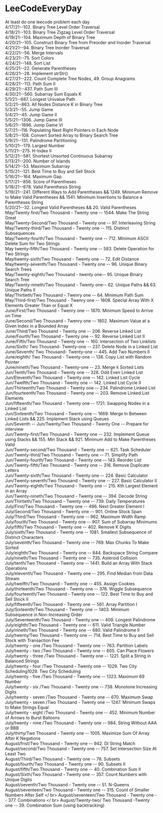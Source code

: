 # LeeCodeEveryDay
At least do one leecode problem each day <br />
4/17/21--102. Binary Tree Level Order Traversal<br />
4/18/21--103. Binary Tree Zigzag Level Order Traversal<br />
4/19/21--104. Maximum Depth of Binary Tree<br />
4/20/21--105. Construct Binary Tree from Preorder and Inorder Traversal<br />
4/21/21--94. Binary Tree Inorder Traversal<br />
4/22/21--56. Merge Intervals<br />
4/23/21--75. Sort Colors<br />
4/24/21--148. Sort List<br />
4/25/21--22. Generate Parentheses<br />
4/26/21--28. Implement strStr() <br />
4/27/21--222. Count Complete Tree Nodes, 49. Group Anagrams <br />
4/28/21--113. Path Sum II<br />
4/29/21--437. Path Sum III<br />
4/30/21--560. Subarray Sum Equals K<br />
5/1/21--687. Longest Univalue Path<br />
5/2/21--863. All Nodes Distance K in Binary Tree<br />
5/3/21--55. Jump Game<br />
5/4/21--45. Jump Game II<br />
5/5/21--1306. Jump Game III<br />
5/6/21--1696. Jump Game VI<br />
5/7/21--116. Populating Next Right Pointers in Each Node<br />
5/8/21--108. Convert Sorted Array to Binary Search Tree<br />
5/9/21--131. Palindrome Partitioning<br />
5/10/21--179. Largest Number<br />
5/11/21--275. H-Index II<br />
5/12/21--581. Shortest Unsorted Continuous Subarray<br />
5/13/21--200. Number of Islands<br />
5/14/21--53. Maximum Subarray<br />
5/15/21--121. Best Time to Buy and Sell Stock<br />
5/16/21--164. Maximum Gap<br />
5/17/21--856. Score of Parentheses<br />
5/18/21--678. Valid Parenthesis String<br />
5/19/21--241. Different Ways to Add Parentheses && 1249. Minimum Remove to Make Valid Parentheses && 1541. Minimum Insertions to Balance a Parentheses String<br /> 
5/20/21--32. Longest Valid Parentheses && 20. Valid Parentheses<br />
May/Twenty first/Two Thousand - Twenty one -- 1544. Make The String Great<br />
May/Twenty-Second/Two Thousand - Twenty one -- 97. Interleaving String<br />
May/Twenty-third/Two Thousand - Twenty one -- 115. Distinct Subsequences<br />
May/Twenty-fourth/Two Thousand - Twenty one -- 712. Minimum ASCII Delete Sum for Two Strings<br />
May twenty-fifth/Two Thousand - Twenty one -- 583. Delete Operation for Two Strings<br />
May/twenty-sixth/Two Thousand - Twenty one -- 72. Edit Distance<br />
May/twenty-seventh/Two Thousand - Twenty one -- 96. Unique Binary Search Trees<br />
May/Twenty-eighth/Two Thousand - twenty one-- 95. Unique Binary Search Tree <br />
May/Twenty-nineth/Two Thousand - Twenty one-- 62. Unique Paths && 63. Unique Paths II<br />
May/Thirtieth/Two Thousand - Twenry one -- 64. Minimum Path Sum <br />
May/Third-first/Two Thousand - Twenry one -- 1608. Special Array With X Elements Greater Than or Equal X <br />
June/First/Two Thousand - Twenry one -- 1870. Minimum Speed to Arrive on Time <br />
June/Second/Two Thousand - Twenry one -- 1802. Maximum Value at a Given Index in a Bounded Array<br />
June/Third/Two Thousand - Twenty one -- 206. Reverse Linked List <br />
June/Fourth/Two Thousand - Twenty one -- 92. Reverse Linked List II <br />
June/Fifth/Two Thousand - Twenty one -- 160. Intersection of Two Linklists <br />
June/Sixth/ Two Thousand- Twenty-one -- 237. Delete Node in a Linked List <br />
June/Seventh/ Two Thousand- Twenty-one -- 445. Add Two Numbers II <br />
June/eighth/ Two Thousand - Twenty-one -- 138. Copy List with Random Pointer <br />
June/nineth/Two Thousand - Twenty-one -- 23. Merge k Sorted Lists <br />
Jun/Tenth/Two Thousand - Twenty one -- 328. Odd Even Linked List <br />
Jun/Eleventh/Two Thousand - Twenty one -- 142. Linked List Cycle <br />
Jun/Twelfth/Two Thousand - Twenty one -- 142. Linked List Cycle II <br />
Jun/Thirteenth/Two Thousand - Twenty one -- 234. Palindrome Linked List<br />
Jun/fourteenth/Two Thousand - Twenty one -- 203. Remove Linked List Elements<br />
Jun/fifteenth/Two Thousand - Twenty one -- 1721. Swapping Nodes in a Linked List<br />
Jun/Sixteenth/Two Thousand - Twenty one -- 1669. Merge In Between Linked Lists && 225. Implement Stack using Queues<br />
Jun/Seventh -- Jun/Twenty/Two Thousand - Twenty One -- Prepare for interview <br />
Jun/Twenty-first/Two Thousand - Twenty one -- 232. Implement Queue using Stacks && 155. Min Stack && 921. Minimum Add to Make Parentheses Valid<br />
Jun/Twenty-second/Two Thousand - Twenty one -- 621. Task Scheduler <br />
Jun/Twenty-third/Two Thousand - Twenty one -- 71. Simplify Path <br />
Jun/Twenty-fourth/Two Thousand - Twenty one -- 143. Reorder List <br />
Jun/Twenty-fifth/Two Thousand - Twenty one -- 316. Remove Duplicate Letters<br />
Jun/Twenty-sixth/Two Thousand - Twenty one -- 224. Basic Calculator <br />
Jun/Twenty-seventh/Two Thousand - Twenty one -- 227. Basic Calculator II <br />
Jun/Twenty-eighth/Two Thousand - Twenty one -- 215. Kth Largest Element in an Array <br />
Jun/Twenty-nineth/Two Thousand - Twenty one -- 394. Decode String <br />
Jun/Thirtieth/Two Thousand - Twenty one -- 739. Daily Temperatures <br />
July/First/Two Thousand - Twenty one -- 496. Next Greater Element I <br />
July/Second/Two Thousand - Twenty one -- 901. Online Stock Span <br />
July/Third/Two Thousand - Twenty one -- 962. Maximum Width Ramp <br />
July/fourth/Two Thousand - Twenty one -- 907. Sum of Subarray Minimums<br />
July/fifth/Two Thousand - Twenty one -- 402. Remove K Digits <br />
July/sixth/Two Thousand - Twenty one -- 1081. Smallest Subsequence of Distinct Characters <br />
July/seventh/Two Thousand - Twenty one -- 769. Max Chunks To Make Sorted <br />
July/eighth/Two Thousand - Twenty one -- 844. Backspace String Compare <br />
July/nineth/Two Thousand - Twenty one -- 735. Asteroid Collision <br />
July/tenth/Two Thousand - Twenty one -- 1441. Build an Array With Stack Operations <br />
July/eleventh/Two Thousand - Twenty one -- 295. Find Median from Data Stream <br />
July/twelfth/Two Thousand - Twenty one -- 455. Assign Cookies <br />
July/thirteenth/Two Thousand - Twenty one -- 376. Wiggle Subsequence <br />
July/fourteenth/Two Thousand - Twenty one -- 122. Best Time to Buy and Sell Stock II <br />
July/fifteenth/Two Thousand - Twenty one -- 561. Array Partition I <br />
July/Sixteenth/Two Thousand - Twenty one -- 1403. Minimum Subsequence in Non-Increasing Order <br />
July/Seventeenth/Two Thousand - Twenty one -- 409. Longest Palindrome <br />
July/eighth/Two Thousand - Twenty one -- 611. Valid Triangle Number <br />
July/nineth/Two Thousand - Twenty one -- 680. Valid Palindrome II <br />
July/twenty/Two Thousand - Twenty one -- 714. Best Time to Buy and Sell Stock with Transaction Fee <br />
July/twenty - one /Two Thousand - Twenty one -- 763. Partition Labels <br />
July/twenty - two /Two Thousand - Twenty one -- 605. Can Place Flowers <br />
July/twenty - three /Two Thousand - Twenty one -- 1221. Split a String in Balanced Strings <br />
July/twenty - four /Two Thousand - Twenty one -- 1029. Two City Scheduling1029. Two City Scheduling<br />
July/twenty - five /Two Thousand - Twenty one -- 1323. Maximum 69 Number <br />
July/twenty - six /Two Thousand - Twenty one -- 738. Monotone Increasing Digits <br />
July/twenty - seven /Two Thousand - Twenty one -- 670. Maximum Swap <br />
July/twenty - seven /Two Thousand - Twenty one -- 1247. Minimum Swaps to Make Strings Equal<br />
July/twenty - eight /Two Thousand - Twenty one -- 452. Minimum Number of Arrows to Burst Balloons <br />
July/twenty - nine /Two Thousand - Twenty one -- 984. String Without AAA or BBB <br />
July/thirty/Two Thousand - Twenty one -- 1005. Maximize Sum Of Array After K Negations <br />
August/frist/Two Thousand - Twenty one -- 942. DI String Match <br />
August/second/Two Thousand - Twenty one -- 757. Set Intersection Size At Least Two <br />
August/Third/Two Thousand - Twenty one -- 78. Subsets<br />
August/fourth/Two Thousand - Twenty one -- 90. Subsets II <br />
August/fifth/Two Thousand - Twenty one -- 40. Combination Sum II <br />
August/Sixth/Two Thousand - Twenty one -- 357. Count Numbers with Unique Digits <br />
August/seventh/Two Thousand - Twenty one -- 51. N-Queens <br />
August/seventeen/Two Thousand - Twenty one -- 315. Count of Smaller Numbers After Self </ br>
August/seventeen/Two Thousand - Twenty one -- 377. Combinations </ br>
August/Twenty-two/ Two Thousand -Twenty one -- 39. Combination Sum (using backtracking)</br>
